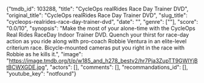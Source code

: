 {"tmdb_id": 103288, "title": "CycleOps realRides Race Day Trainer DVD", "original_title": "CycleOps realRides Race Day Trainer DVD", "slug_title": "cycleops-realrides-race-day-trainer-dvd", "date": "", "genre": [""], "score": "0.0/10", "synopsis": "Make the most of your alone-time with the CycleOps Real Rides RaceDay Indoor Trainer DVD. Quench your thirst for race-day action as you ride along with pro-coach Robbie Ventura in an elite-level criterium race. Bicycle-mounted cameras put you right in the race with Robbie as he kills it.", "image": "https://image.tmdb.org/t/p/w185_and_h278_bestv2/hr7Pja3ZupTT9GWIYjBtBCWXGDE.jpg", "actors": [], "comments": [], "recommandations_id": [], "youtube_key": "notfound"}